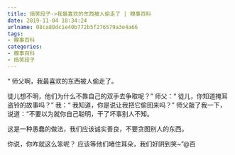 ```yaml
---
title: 搞笑段子->我最喜欢的东西被人偷走了 | 糗事百科
date: 2019-11-04 18:34:24
urlname: 08ca80dc1e40b772b5f276579a3e4a66
tags: 
- 糗事百科
categories:
- 糗事百科
- 搞笑段子
---
```

“ 师父啊，我最喜欢的东西被人偷走了。

徒儿想不明，他们为什么不靠自己的双手去争取呢？” 师父：“ 徒儿，你知道掩耳盗铃的故事吗？” 我：“ 我知道，你是说让我把它偷回来吗？” 师父敲了我一下， 说道：“不要以为就你自己聪明，干了坏事别人不知。

这是一种愚蠢的做法，我们应该诚实善良，不要贪图别人的东西。

你说，你咋就这么笨呢？ 应该等他们堵住耳朵，我们好阴到笑~”@百


